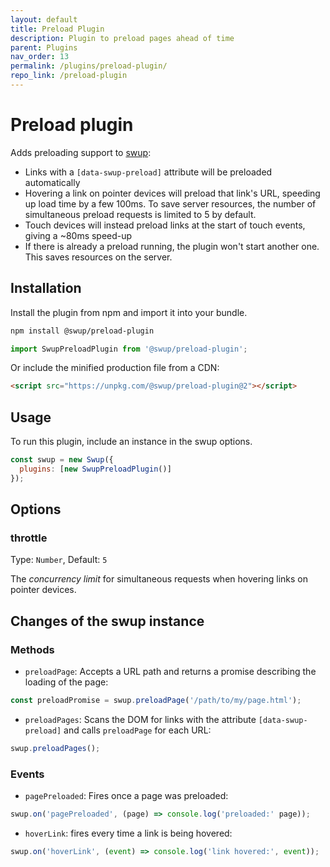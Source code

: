 ```yaml
---
layout: default
title: Preload Plugin
description: Plugin to preload pages ahead of time
parent: Plugins
nav_order: 13
permalink: /plugins/preload-plugin/
repo_link: /preload-plugin
---
```


# Preload plugin

Adds preloading support to [swup](https://github.com/swup/swup):

- Links with a `[data-swup-preload]` attribute will be preloaded automatically
- Hovering a link on pointer devices will preload that link's URL, speeding up load time by a few 100ms. To save server resources, the number of simultaneous preload requests is limited to 5 by default.
- Touch devices will instead preload links at the start of touch events, giving a ~80ms speed-up
- If there is already a preload running, the plugin won't start another one. This saves resources on the server.

## Installation

Install the plugin from npm and import it into your bundle.

```bash
npm install @swup/preload-plugin
```

```js
import SwupPreloadPlugin from '@swup/preload-plugin';
```

Or include the minified production file from a CDN:

```html
<script src="https://unpkg.com/@swup/preload-plugin@2"></script>
```

## Usage

To run this plugin, include an instance in the swup options.

```javascript
const swup = new Swup({
  plugins: [new SwupPreloadPlugin()]
});
```

## Options

### throttle

Type: `Number`, Default: `5`

The _concurrency limit_ for simultaneous requests when hovering links on pointer devices.

## Changes of the swup instance

### Methods

- `preloadPage`: Accepts a URL path and returns a promise describing the loading of the page:

```js
const preloadPromise = swup.preloadPage('/path/to/my/page.html');
```

- `preloadPages`: Scans the DOM for links with the attribute `[data-swup-preload]` and calls `preloadPage` for each URL:

```js
swup.preloadPages();
```

### Events

- `pagePreloaded`: Fires once a page was preloaded:

```js
swup.on('pagePreloaded', (page) => console.log('preloaded:' page));
```

- `hoverLink`: fires every time a link is being hovered:

```js
swup.on('hoverLink', (event) => console.log('link hovered:', event));
```

